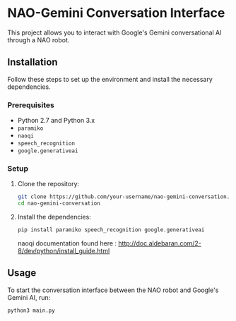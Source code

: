 # NAO-Gemini Conversation Interface

This project allows you to interact with Google's Gemini conversational AI through a NAO robot.

## Installation

Follow these steps to set up the environment and install the necessary dependencies.

### Prerequisites

- Python 2.7 and Python 3.x
- `paramiko`
- `naoqi`
- `speech_recognition`
- `google.generativeai`

### Setup

1. Clone the repository:

    ```bash
    git clone https://github.com/your-username/nao-gemini-conversation.git
    cd nao-gemini-conversation
    ```


2. Install the dependencies:

    ```bash
    pip install paramiko speech_recognition google.generativeai
    ```

    naoqi documentation found here : http://doc.aldebaran.com/2-8/dev/python/install_guide.html

## Usage

To start the conversation interface between the NAO robot and Google's Gemini AI, run:

```bash
python3 main.py
```
